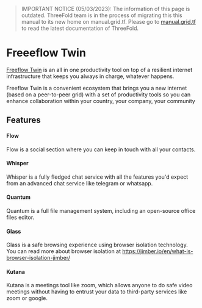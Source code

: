 > IMPORTANT NOTICE (05/03/2023): 
The information of this page is outdated. ThreeFold team is in the process of migrating this this manual to its new home on manual.grid.tf. Please go to [manual.grid.tf](https://manual.grid.tf/) to read the latest documentation of ThreeFold.

# Freeeflow Twin

[Freeflow Twin](https://demo.freeflow.life/) is an all in one productivity tool on top of a resilient internet infrastructure that keeps you always in charge, whatever happens.

Freeflow Twin is a convenient ecosystem that brings you a new internet (based on a peer-to-peer grid) with a set of productivity tools so you can enhance collaboration within your country, your company, your community

## Features

#### Flow

Flow is a social section where you can keep in touch with all your contacts.

#### Whisper

Whisper is a fully fledged chat service with all the features you'd expect from an advanced chat service like telegram or whatsapp.

#### Quantum

Quantum is a full file management system, including an open-source office files editor.

#### Glass

Glass is a safe browsing experience using browser isolation technology. You can read more about browser isolation at https://jimber.io/en/what-is-browser-isolation-jimber/

#### Kutana

Kutana is a meetings tool like zoom, which allows anyone to do safe video meetings without having to entrust your data to third-party services like zoom or google.
